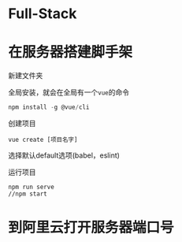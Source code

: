 # Full-Stack

# 在服务器搭建脚手架

新建文件夹

全局安装，就会在全局有一个`vue`的命令
```js
npm install -g @vue/cli
```

创建项目
```
vue create [项目名字]
```
选择默认default选项(babel，eslint)

运行项目
```
npm run serve
//npm start
```

# 到阿里云打开服务器端口号
 
